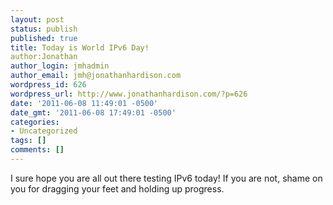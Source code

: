 ```yaml
---
layout: post
status: publish
published: true
title: Today is World IPv6 Day!
author:Jonathan
author_login: jmhadmin
author_email: jmh@jonathanhardison.com
wordpress_id: 626
wordpress_url: http://www.jonathanhardison.com/?p=626
date: '2011-06-08 11:49:01 -0500'
date_gmt: '2011-06-08 17:49:01 -0500'
categories:
- Uncategorized
tags: []
comments: []
---
```

I sure hope you are all out there testing IPv6 today! If you are not, shame on you for dragging your feet and holding up progress.
